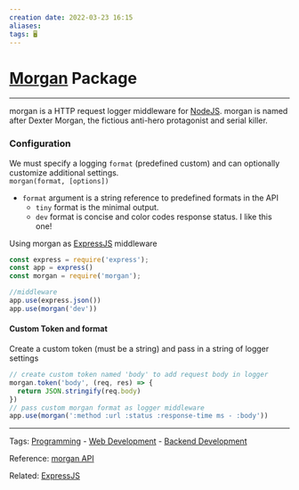 ```yaml
---
creation date: 2022-03-23 16:15
aliases: 
tags: 🖥️
---
```


# [Morgan](Morgan.md) Package
---
morgan is a HTTP request logger middleware for [NodeJS](./NodeJS.md). morgan is named after Dexter Morgan, the fictious anti-hero protagonist and serial killer.

### Configuration
We must specify a logging `format` (predefined custom) and can optionally customize additional settings.   
`morgan(format, [options])`
- `format` argument is a string reference to predefined formats in the API
	- `tiny` format is the minimal output. 
	- `dev` format is concise and color codes response status. I like this one! 

Using morgan as [ExpressJS](./ExpressJS.md) middleware
```js
const express = require('express');
const app = express()
const morgan = require('morgan');

//middleware
app.use(express.json())
app.use(morgan('dev'))
```

#### Custom Token and format
Create a custom token (must be a string) and pass in a string of logger settings
```js
// create custom token named 'body' to add request body in logger
morgan.token('body', (req, res) => {
  return JSON.stringify(req.body)
})
// pass custom morgan format as logger middleware 
app.use(morgan(':method :url :status :response-time ms - :body'))

```
---
Tags: [Programming](Programming.md) - [Web Development](Web%20Development.md) - [Backend Development](Backend%20Development.md)

Reference: [morgan API](https://www.npmjs.com/package/morgan)

Related: [ExpressJS](./ExpressJS.md)